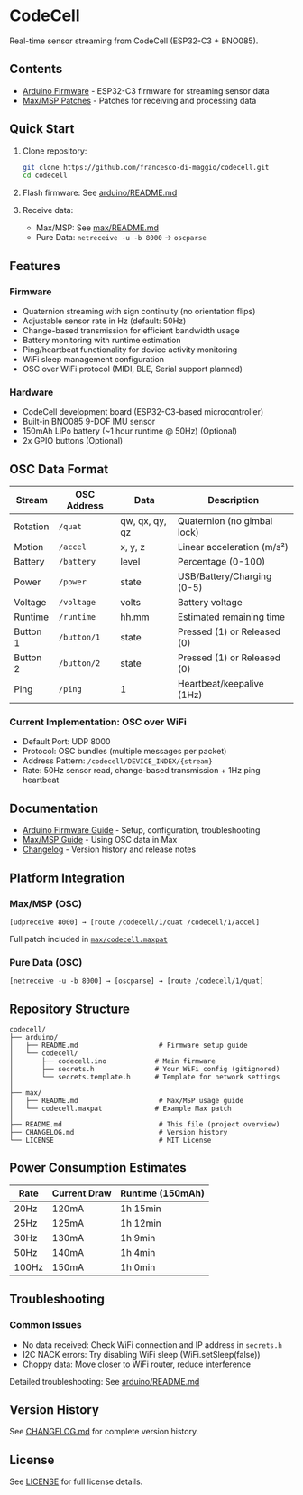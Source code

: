 # CodeCell

Real-time sensor streaming from CodeCell (ESP32-C3 + BNO085).

## Contents

- [Arduino Firmware](arduino/) - ESP32-C3 firmware for streaming sensor data
- [Max/MSP Patches](max/) - Patches for receiving and processing data

## Quick Start

1. Clone repository:
   ```bash
   git clone https://github.com/francesco-di-maggio/codecell.git
   cd codecell
   ```

2. Flash firmware: See [arduino/README.md](arduino/README.md)

3. Receive data:
   - Max/MSP: See [max/README.md](max/README.md)
   - Pure Data: `netreceive -u -b 8000` → `oscparse`

## Features

### Firmware
- Quaternion streaming with sign continuity (no orientation flips)
- Adjustable sensor rate in Hz (default: 50Hz)
- Change-based transmission for efficient bandwidth usage
- Battery monitoring with runtime estimation
- Ping/heartbeat functionality for device activity monitoring
- WiFi sleep management configuration
- OSC over WiFi protocol (MIDI, BLE, Serial support planned)

### Hardware
- CodeCell development board (ESP32-C3-based microcontroller)
- Built-in BNO085 9-DOF IMU sensor
- 150mAh LiPo battery (~1 hour runtime @ 50Hz) (Optional)
- 2x GPIO buttons (Optional)

## OSC Data Format

| Stream | OSC Address | Data | Description |
|--------|-------------|------|-------------|
| Rotation | `/quat` | qw, qx, qy, qz | Quaternion (no gimbal lock) |
| Motion | `/accel` | x, y, z | Linear acceleration (m/s²) |
| Battery | `/battery` | level | Percentage (0-100) |
| Power | `/power` | state | USB/Battery/Charging (0-5) |
| Voltage | `/voltage` | volts | Battery voltage |
| Runtime | `/runtime` | hh.mm | Estimated remaining time |
| Button 1 | `/button/1` | state | Pressed (1) or Released (0) |
| Button 2 | `/button/2` | state | Pressed (1) or Released (0) |
| Ping | `/ping` | 1 | Heartbeat/keepalive (1Hz) |

### Current Implementation: OSC over WiFi
- Default Port: UDP 8000
- Protocol: OSC bundles (multiple messages per packet)
- Address Pattern: `/codecell/DEVICE_INDEX/{stream}`
- Rate: 50Hz sensor read, change-based transmission + 1Hz ping heartbeat

## Documentation

- [Arduino Firmware Guide](arduino/README.md) - Setup, configuration, troubleshooting
- [Max/MSP Guide](max/README.md) - Using OSC data in Max
- [Changelog](CHANGELOG.md) - Version history and release notes

## Platform Integration

### Max/MSP (OSC)
```
[udpreceive 8000] → [route /codecell/1/quat /codecell/1/accel]
```
Full patch included in [`max/codecell.maxpat`](max/codecell.maxpat)

### Pure Data (OSC)
```
[netreceive -u -b 8000] → [oscparse] → [route /codecell/1/quat]
```

## Repository Structure

```
codecell/
├── arduino/
│   ├── README.md                    # Firmware setup guide
│   └── codecell/
│       ├── codecell.ino            # Main firmware
│       ├── secrets.h               # Your WiFi config (gitignored)
│       └── secrets.template.h      # Template for network settings
│
├── max/
│   ├── README.md                    # Max/MSP usage guide
│   └── codecell.maxpat             # Example Max patch
│
├── README.md                        # This file (project overview)
├── CHANGELOG.md                     # Version history
└── LICENSE                          # MIT License
```

## Power Consumption Estimates

| Rate | Current Draw | Runtime (150mAh) |
|------|--------------|------------------|
| 20Hz | 120mA | 1h 15min |
| 25Hz | 125mA | 1h 12min |
| 30Hz | 130mA | 1h 9min |
| 50Hz | 140mA | 1h 4min |
| 100Hz | 150mA | 1h 0min |

## Troubleshooting

### Common Issues
- No data received: Check WiFi connection and IP address in `secrets.h`
- I2C NACK errors: Try disabling WiFi sleep (WiFi.setSleep(false))
- Choppy data: Move closer to WiFi router, reduce interference

Detailed troubleshooting: See [arduino/README.md](arduino/README.md#troubleshooting)

## Version History

See [CHANGELOG.md](CHANGELOG.md) for complete version history.

## License

See [LICENSE](LICENSE) for full license details.